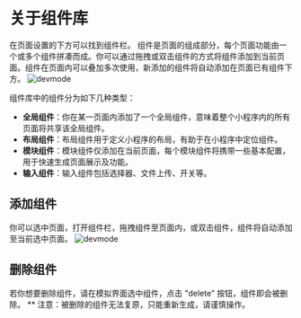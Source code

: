 # 关于组件库

在页面设置的下方可以找到组件栏。
组件是页面的组成部分，每个页面功能由一个或多个组件拼凑而成。你可以通过拖拽或双击组件的方式将组件添加到当前页面。组件在页面内可以叠加多次使用，新添加的组件将自动添加在页面已有组件下方。
![devmode](https://docimages.blob.core.chinacloudapi.cn/images/Kris/AppsV2/component.png)

组件库中的组件分为如下几种类型：

- **全局组件**：你在某一页面内添加了一个全局组件，意味着整个小程序内的所有页面将共享该全局组件。
- **布局组件**：布局组件用于定义小程序的布局，有助于在小程序中定位组件。
- **模块组件**：模块组件仅添加在当前页面，每个模块组件将携带一些基本配置，用于快速生成页面展示及功能。
- **输入组件**：输入组件包括选择器、文件上传、开关等。

## 添加组件

你可以选中页面，打开组件栏，拖拽组件至页面内，或双击组件，组件将自动添加至当前选中页面。
![devmode](https://docimages.blob.core.chinacloudapi.cn/images/Kris/AppsV2/addcomponent.png)

## 删除组件

若你想要删除组件，请在模拟界面选中组件，点击 "delete" 按钮，组件即会被删除。
** 注意：被删除的组件无法复原，只能重新生成，请谨慎操作。
